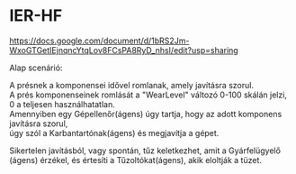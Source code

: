 # IER-HF
https://docs.google.com/document/d/1bRS2Jm-WxoGTGetIEjnqncYtqLov8FCsPA8RyD_nhsI/edit?usp=sharing


Alap scenárió:

A présnek a komponensei idővel romlanak, amely javításra szorul.  
A prés komponenseinek romlását a "WearLevel" változó 0-100 skálán jelzi, 0 a teljesen használhatatlan.  
Amennyiben egy Gépellenőr(ágens) úgy tartja, hogy az adott komponens javításra szorul,  
úgy szól a Karbantartónak(ágens) és megjavítja a gépet.

Sikertelen javításból, vagy spontán, tűz keletkezhet, amit a Gyárfelügyelő (ágens) érzékel, és értesíti a Tűzoltókat(ágens), akik eloltják a tüzet.
